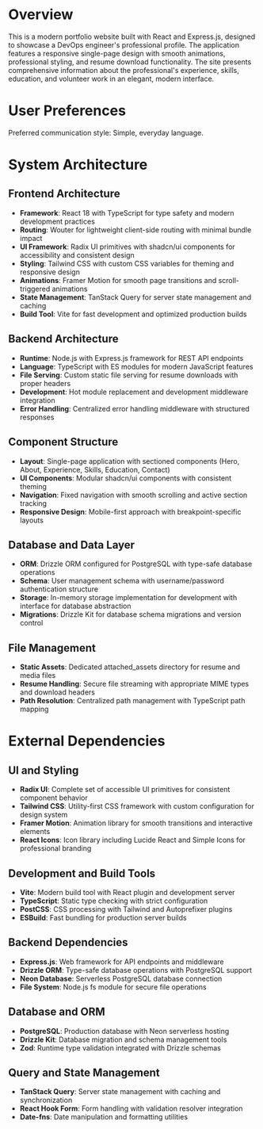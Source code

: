 # Overview

This is a modern portfolio website built with React and Express.js, designed to showcase a DevOps engineer's professional profile. The application features a responsive single-page design with smooth animations, professional styling, and resume download functionality. The site presents comprehensive information about the professional's experience, skills, education, and volunteer work in an elegant, modern interface.

# User Preferences

Preferred communication style: Simple, everyday language.

# System Architecture

## Frontend Architecture
- **Framework**: React 18 with TypeScript for type safety and modern development practices
- **Routing**: Wouter for lightweight client-side routing with minimal bundle impact
- **UI Framework**: Radix UI primitives with shadcn/ui components for accessibility and consistent design
- **Styling**: Tailwind CSS with custom CSS variables for theming and responsive design
- **Animations**: Framer Motion for smooth page transitions and scroll-triggered animations
- **State Management**: TanStack Query for server state management and caching
- **Build Tool**: Vite for fast development and optimized production builds

## Backend Architecture
- **Runtime**: Node.js with Express.js framework for REST API endpoints
- **Language**: TypeScript with ES modules for modern JavaScript features
- **File Serving**: Custom static file serving for resume downloads with proper headers
- **Development**: Hot module replacement and development middleware integration
- **Error Handling**: Centralized error handling middleware with structured responses

## Component Structure
- **Layout**: Single-page application with sectioned components (Hero, About, Experience, Skills, Education, Contact)
- **UI Components**: Modular shadcn/ui components with consistent theming
- **Navigation**: Fixed navigation with smooth scrolling and active section tracking
- **Responsive Design**: Mobile-first approach with breakpoint-specific layouts

## Database and Data Layer
- **ORM**: Drizzle ORM configured for PostgreSQL with type-safe database operations
- **Schema**: User management schema with username/password authentication structure
- **Storage**: In-memory storage implementation for development with interface for database abstraction
- **Migrations**: Drizzle Kit for database schema migrations and version control

## File Management
- **Static Assets**: Dedicated attached_assets directory for resume and media files
- **Resume Handling**: Secure file streaming with appropriate MIME types and download headers
- **Path Resolution**: Centralized path management with TypeScript path mapping

# External Dependencies

## UI and Styling
- **Radix UI**: Complete set of accessible UI primitives for consistent component behavior
- **Tailwind CSS**: Utility-first CSS framework with custom configuration for design system
- **Framer Motion**: Animation library for smooth transitions and interactive elements
- **React Icons**: Icon library including Lucide React and Simple Icons for professional branding

## Development and Build Tools
- **Vite**: Modern build tool with React plugin and development server
- **TypeScript**: Static type checking with strict configuration
- **PostCSS**: CSS processing with Tailwind and Autoprefixer plugins
- **ESBuild**: Fast bundling for production server builds

## Backend Dependencies
- **Express.js**: Web framework for API endpoints and middleware
- **Drizzle ORM**: Type-safe database operations with PostgreSQL support
- **Neon Database**: Serverless PostgreSQL database connection
- **File System**: Node.js fs module for secure file operations

## Database and ORM
- **PostgreSQL**: Production database with Neon serverless hosting
- **Drizzle Kit**: Database migration and schema management tools
- **Zod**: Runtime type validation integrated with Drizzle schemas

## Query and State Management
- **TanStack Query**: Server state management with caching and synchronization
- **React Hook Form**: Form handling with validation resolver integration
- **Date-fns**: Date manipulation and formatting utilities